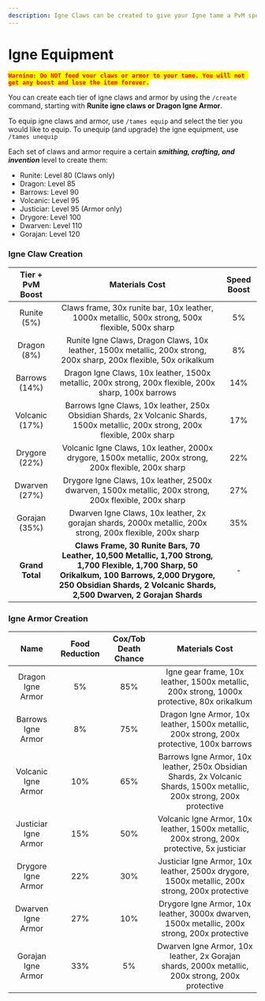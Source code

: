 ```yaml
---
description: Igne Claws can be created to give your Igne tame a PvM speed boost
---
```


# Igne Equipment

<mark style="color:red;">**`Warning: Do NOT feed your claws or armor to your tame. You will not get any boost and lose the item forever.`**</mark>

You can create each tier of igne claws and armor by using the `/create` command, starting with **Runite igne claws or Dragon Igne Armor**.

To equip igne claws and armor, use `/tames equip` and select the tier you would like to equip. To unequip (and upgrade) the igne equipment, use `/tames unequip`

Each set of claws and armor require a certain _**smithing, crafting, and invention**_ level to create them:

* Runite: Level 80 (Claws only)
* Dragon: Level 85
* Barrows: Level 90
* Volcanic: Level 95
* Justiciar: Level 95 (Armor only)
* Drygore: Level 100
* Dwarven: Level 110
* Gorajan: Level 120

### Igne Claw Creation

<table><thead><tr><th align="center">Tier + PvM Boost</th><th align="center">Materials Cost</th><th data-hidden align="center">Speed Boost</th></tr></thead><tbody><tr><td align="center">Runite (5%)</td><td align="center">Claws frame, 30x runite bar, 10x leather, 1000x metallic, 500x strong, 500x flexible, 500x sharp</td><td align="center">5%</td></tr><tr><td align="center">Dragon (8%)</td><td align="center">Runite Igne Claws, Dragon Claws, 10x leather, 1500x metallic, 200x strong, 200x sharp, 200x flexible, 50x orikalkum </td><td align="center">8%</td></tr><tr><td align="center">Barrows (14%)</td><td align="center">Dragon Igne Claws, 10x leather, 1500x metallic, 200x strong, 200x flexible, 200x sharp, 100x barrows</td><td align="center">14%</td></tr><tr><td align="center">Volcanic (17%)</td><td align="center">Barrows Igne Claws, 10x leather, 250x Obsidian Shards, 2x Volcanic Shards, 1500x metallic, 200x strong, 200x flexible, 200x sharp</td><td align="center">17%</td></tr><tr><td align="center">Drygore (22%)</td><td align="center">Volcanic Igne Claws, 10x leather, 2000x drygore, 1500x metallic, 200x strong, 200x flexible, 200x sharp</td><td align="center">22%</td></tr><tr><td align="center">Dwarven (27%)</td><td align="center">Drygore Igne Claws, 10x leather, 2500x dwarven, 1500x metallic, 200x strong, 200x flexible, 200x sharp</td><td align="center">27%</td></tr><tr><td align="center">Gorajan (35%)</td><td align="center">Dwarven Igne Claws, 10x leather, 2x gorajan shards, 2000x metallic, 200x strong, 200x flexible, 200x sharp</td><td align="center">35%</td></tr><tr><td align="center"><strong>Grand Total</strong></td><td align="center"><strong>Claws Frame, 30 Runite Bars, 70 Leather, 10,500 Metallic, 1,700 Strong, 1,700 Flexible, 1,700 Sharp, 50 Orikalkum, 100 Barrows, 2,000 Drygore, 250 Obsidian Shards, 2 Volcanic Shards, 2,500 Dwarven, 2 Gorajan Shards</strong></td><td align="center">-</td></tr></tbody></table>

### Igne Armor Creation

|         Name         | Food Reduction | Cox/Tob Death Chance |                                                      Materials Cost                                                     |
| :------------------: | :------------: | :------------------: | :---------------------------------------------------------------------------------------------------------------------: |
|   Dragon Igne Armor  |       5%       |          85%         |               Igne gear frame, 10x leather, 1500x metallic, 200x strong, 1000x protective, 80x orikalkum                |
|  Barrows Igne Armor  |       8%       |          75%         |                Dragon Igne Armor, 10x leather, 1500x metallic, 200x strong, 200x protective, 100x barrows               |
|  Volcanic Igne Armor |       10%      |          65%         | Barrows Igne Armor, 10x leather, 250x Obsidian Shards, 2x Volcanic Shards, 1500x metallic, 200x strong, 200x protective |
| Justiciar Igne Armor |       15%      |          50%         |               Volcanic Igne Armor, 10x leather, 1500x metallic, 200x strong, 200x protective, 5x justiciar              |
|  Drygore Igne Armor  |       22%      |          30%         |              Justiciar Igne Armor, 10x leather, 2500x drygore, 1500x metallic, 200x strong, 200x protective             |
|  Dwarven Igne Armor  |       27%      |          10%         |               Drygore Igne Armor, 10x leather, 3000x dwarven, 1500x metallic, 200x strong, 200x protective              |
|  Gorajan Igne Armor  |       33%      |          5%          |             Dwarven Igne Armor, 10x leather, 2x Gorajan shards, 2000x metallic, 200x strong, 200x protective            |

